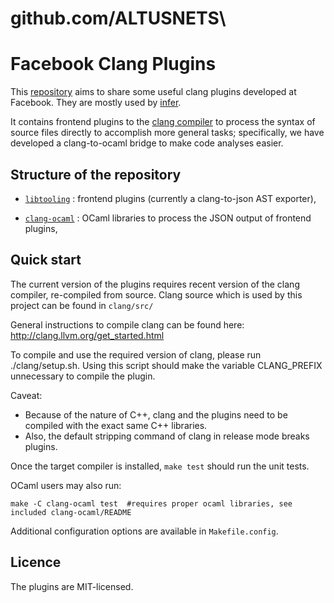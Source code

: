 # github.com/ALTUSNETS\

Facebook Clang Plugins
======================

This [repository](https://github.com/facebook/facebook-clang-plugins) aims to share some useful clang plugins developed at Facebook. They are mostly used by [infer](https://github.com/facebook/infer).

It contains frontend plugins to the [clang compiler](http://clang.llvm.org/) to process the syntax of source files directly to accomplish more general tasks; specifically, we have developed a clang-to-ocaml bridge to make code analyses easier.

Structure of the repository
---------------------------

- [`libtooling`](https://github.com/facebook/facebook-clang-plugins/tree/master/libtooling) : frontend plugins (currently a clang-to-json AST exporter),

- [`clang-ocaml`](https://github.com/facebook/facebook-clang-plugins/tree/master/clang-ocaml) : OCaml libraries to process the JSON output of frontend plugins,


Quick start
-----------

The current version of the plugins requires recent version of the clang compiler, re-compiled from source. Clang source which is used by this project can be found in `clang/src/`

General instructions to compile clang can be found here: http://clang.llvm.org/get_started.html

To compile and use the required version of clang, please run ./clang/setup.sh.
Using this script should make the variable CLANG_PREFIX unnecessary to compile the plugin.

Caveat:
- Because of the nature of C++, clang and the plugins need to be compiled with the exact same C++ libraries.
- Also, the default stripping command of clang in release mode breaks plugins.

Once the target compiler is installed, `make test` should run the unit tests.

OCaml users may also run:
```
make -C clang-ocaml test  #requires proper ocaml libraries, see included clang-ocaml/README
```

Additional configuration options are available in `Makefile.config`.

Licence
-------

The plugins are MIT-licensed.
